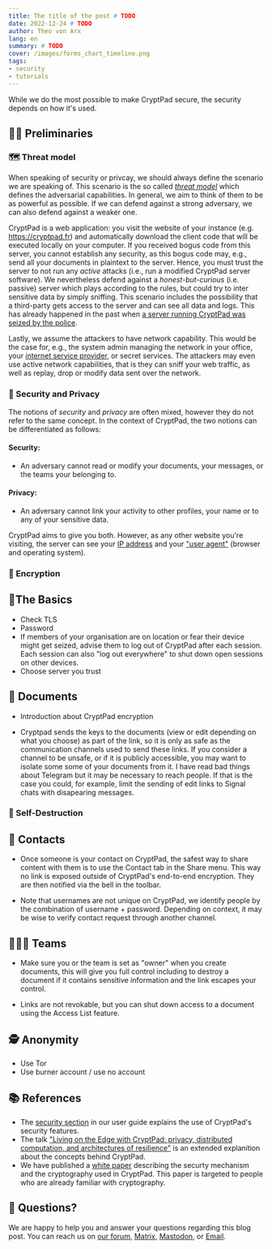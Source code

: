 ```yaml
---
title: The title of the post # TODO
date: 2022-12-24 # TODO
author: Theo von Arx
lang: en
summary: # TODO
cover: /images/forms_chart_timeline.png
tags:
- security
- tutorials
---
```


While we do the most possible to make CryptPad secure, the security depends on
how it's used.

## 🧑‍🏫 Preliminaries

### 🗺 Threat model

When speaking of security or privcay, we should always define the scenario we
are speaking of.
This scenario is the so called [_threat
model_](https://en.wikipedia.org/wiki/Threat_model) which defines the adversarial
capabilities.
In general, we aim to think of them to be as powerful as possible.
If we can defend against a strong adversary, we can also defend against a weaker
one.

CryptPad is a web application: you visit the website of your instance (e.g.
<https://cryptpad.fr>) and automatically download the client code that will be
executed locally on your computer.
If you received bogus code from this server, you cannot establish any security,
as this bogus code may, e.g., send all your documents in plaintext to the
server.
Hence, you must trust the server to not run any _active_ attacks (i.e., run
a modified CryptPad server software). We nevertheless defend against a
_honest-but-curious_ (i.e. passive) server which plays according to the
rules, but could try to inter sensitive data by simply sniffing.
This scenario includes the possibility that a third-party gets access to the
server and can see all data and logs.
This has already happened in the past when
[a server running CryptPad was seized by the police](https://newsrnd.com/tech/2022-06-24-data-confiscated-from-pirate-party-servers.SJxeH5I79q.html).

Lastly, we assume the attackers to have network capability. This would be the case
for, e.g., the system admin managing the network in your office, your [internet service
provider](https://en.wikipedia.org/wiki/Internet_service_provider), or secret
services. The attackers may even use active network capabilities, that is they
can sniff your web traffic, as well as replay, drop or modify data sent over the
network.

### 🔎 Security and Privacy

The notions of _security_ and _privacy_ are often mixed, however they do not
refer to the same concept.
In the context of CryptPad, the two notions can be differentiated as follows:

#### Security:

* An adversary cannot read or modify your documents, your messages, or the teams
  your belonging to.

#### Privacy:

* An adversary cannot link your activity to other profiles, your name or to any
  of your sensitive data.

CryptPad aims to give you both.
However, as any other website you're visiting, the server can see your [IP address](https://en.wikipedia.org/wiki/IP_address)
and your ["user
agent"](https://developer.mozilla.org/en-US/docs/Web/HTTP/Headers/User-Agent) (browser and operating system).

### 🔑 Encryption


## 🧗The Basics

- Check TLS
- Password
- If members of your organisation are on location or fear their device might get seized, advise them to log out of CryptPad after each session. Each session can also "log out everywhere" to shut down open sessions on other devices.
- Choose server you trust


## 📄 Documents
- Introduction about CryptPad encryption

- Cryptpad sends the keys to the documents (view or edit depending on what you choose) as part of the link, so it is only as safe as the communication channels used to send these links. If you consider a channel to be unsafe, or if it is publicly accessible, you may want to isolate some some of your documents from it. I have read bad things about Telegram but it may be necessary to reach people. If that is the case you could, for example, limit the sending of edit links to Signal chats with disapearing messages.

### 💨 Self-Destruction


## 🧑 Contacts

- Once someone is your contact on CryptPad, the safest way to share content with them is to use the Contact tab in the Share menu. This way no link is exposed outside of CryptPad's end-to-end encryption. They are then notified via the bell in the toolbar.


- Note that usernames are not unique on CryptPad, we identify people by the combination of username + password. Depending on context, it may be wise to verify contact request through another channel.

## 🧑‍🤝‍🧑 Teams
- Make sure you or the team is set as "owner" when you create documents, this will give you full control including to destroy a document if it contains sensitive information and the link escapes your control.

- Links are not revokable, but you can shut down access to a document using the Access List feature.

## 🕵️ Anonymity

- Use Tor
- Use burner account / use no account

## 📚 References

* The [security section](https://docs.cryptpad.org/en/user_guide/security.html)
  in our user guide explains the use of CryptPad's security features.
* The talk ["Living on the Edge with CryptPad: privacy, distributed
  computation, and architectures of
  resilience"](https://peertube.xwiki.com/w/jAP48FTXpi9CpJnb8SSVDh) is an
  extended explanition about the concepts behind CryptPad.
* We have published a [white paper](https://cryptpad.org/TODO) describing the
  securty mechanism and the cryptography used in CryptPad. This paper is
  targeted to people who are already familiar with cryptography.

## 🙋 Questions?

We are happy to help you and answer your questions regarding this blog post.
You can reach us on [our forum](https://forum.cryptpad.org/),
[Matrix](https://matrix.to/#/#cryptpad:matrix.xwiki.com),
[Mastodon](https://fosstodon.org/@cryptpad), or
[Email](mailto:contact@cryptpad.fr).

